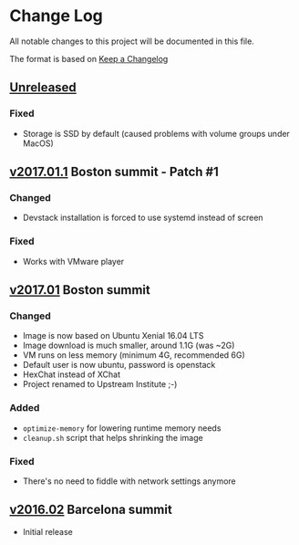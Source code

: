 # Change Log
All notable changes to this project will be documented in this file.

The format is based on [Keep a Changelog](http://keepachangelog.com/)

## [Unreleased]

### Fixed
- Storage is SSD by default (caused problems with volume groups under MacOS)

[Unreleased]: https://github.com/kmarc/openstack-training-virtual-environment/compare/v2017.01.1...next

## [v2017.01.1] Boston summit - Patch #1

### Changed
- Devstack installation is forced to use systemd instead of screen

### Fixed
- Works with VMware player

[v2017.01.1]: https://github.com/kmarc/openstack-training-virtual-environment/compare/v2017.01...v2017.01.1

## [v2017.01] Boston summit

### Changed
- Image is now based on Ubuntu Xenial 16.04 LTS
- Image download is much smaller, around 1.1G (was ~2G)
- VM runs on less memory (minimum 4G, recommended 6G)
- Default user is now ubuntu, password is openstack
- HexChat instead of XChat
- Project renamed to Upstream Institute ;-)

### Added
- `optimize-memory` for lowering runtime memory needs
- `cleanup.sh` script that helps shrinking the image

### Fixed
- There's no need to fiddle with network settings anymore

[v2017.01]: https://github.com/kmarc/openstack-training-virtual-environment/compare/v2016.02...v2017.01

## [v2016.02] Barcelona summit

- Initial release

[v2016.02]: https://github.com/kmarc/openstack-training-virtual-environment/tree/v2016.02
